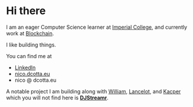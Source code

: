 # Hi there

I am an eager Computer Science learner at [Imperial College](https://www.imperial.ac.uk/computing), and currently work at [Blockchain](https://www.blockchain.com/).

I like building things.

You can find me at
- [LinkedIn](https://www.linkedin.com/in/ndcotta/)
- [nico.dcotta.eu](https://nico.dcotta.eu)
- nico @ dcotta.eu

A notable project I am building along with [William](https://github.com/williamprofit), [Lancelot](https://github.com/lancelotblanchard), and [Kacper](https://github.com/KacperKazan) which you will not find here is [**DJStreamr**](https://djstreamr.com).

